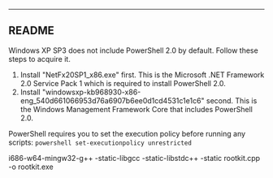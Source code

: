 ------
README
------

Windows XP SP3 does not include PowerShell 2.0 by default. Follow these steps to acquire it.

1. Install "NetFx20SP1_x86.exe" first. This is the Microsoft .NET Framework 2.0 Service Pack 1 which is required to install PowerShell 2.0.
2. Install "windowsxp-kb968930-x86-eng_540d661066953d76a6907b6ee0d1cd4531c1e1c6" second. This is the Windows Management Framework Core that includes PowerShell 2.0.

PowerShell requires you to set the execution policy before running any scripts:
`powershell set-executionpolicy unrestricted` 

i686-w64-mingw32-g++ -static-libgcc -static-libstdc++ -static rootkit.cpp -o rootkit.exe
